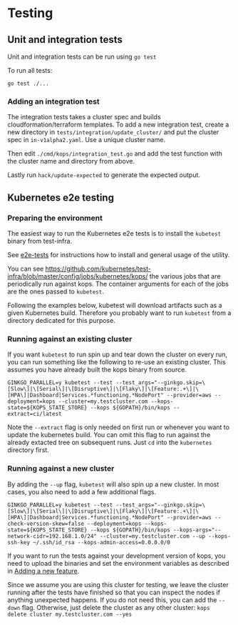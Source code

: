 # Testing

## Unit and integration tests

Unit and integration tests can be run using  `go test`

To run all tests:
```
go test ./...
```

### Adding an integration test

The integration tests takes a cluster spec and builds cloudformation/terraform templates. To add a new integration test, create a new directory in `tests/integration/update_cluster/` and put the cluster spec in `in-v1alpha2.yaml`. Use a unique cluster name.

Then edit `./cmd/kops/integration_test.go` and add the test function with the cluster name and directory from above.

Lastly run `hack/update-expected` to generate the expected output.

## Kubernetes e2e testing

### Preparing the environment

The easiest way to run the Kubernetes e2e tests is to install the `kubetest` binary from test-infra.

See [e2e-tests](https://github.com/kubernetes/community/blob/master/contributors/devel/sig-testing/e2e-tests.md) for instructions how to install and general usage of the utility.

You can see https://github.com/kubernetes/test-infra/blob/master/config/jobs/kubernetes/kops/ the various jobs that are periodically run against kops.
The container arguments for each of the jobs are the ones passed to `kubetest`.

Following the examples below, kubetest will download artifacts such as a given Kubernetes build. Therefore you probably want to run `kubetest` from a directory dedicated for this purpose.

### Running against an existing cluster

If you want `kubetest` to run spin up and tear down the cluster on every run, you can run something like the following to re-use an existing cluster.
This assumes you have already built the kops binary from source.

```
GINKGO_PARALLEL=y kubetest --test --test_args="--ginkgo.skip=\[Slow\]|\[Serial\]|\[Disruptive\]|\[Flaky\]|\[Feature:.+\]|\[HPA\]|Dashboard|Services.*functioning.*NodePort" --provider=aws --deployment=kops --cluster=my.testcluster.com --kops-state=${KOPS_STATE_STORE} --kops ${GOPATH}/bin/kops --extract=ci/latest
```

Note the `--extract` flag is only needed on first run or whenever you want to update the kubernetes build. You can omit this flag to run against the already extacted tree on subsequent runs. Just `cd` into the `kubernetes` directory first.

### Running against a new cluster

By adding the `--up` flag, `kubetest` will also spin up a new cluster. In most cases, you also need to add a few additional flags.

```
GINKGO_PARALLEL=y kubetest --test --test_args="--ginkgo.skip=\[Slow\]|\[Serial\]|\[Disruptive\]|\[Flaky\]|\[Feature:.+\]|\[HPA\]|Dashboard|Services.*functioning.*NodePort" --provider=aws --check-version-skew=false --deployment=kops --kops-state=${KOPS_STATE_STORE} --kops ${GOPATH}/bin/kops --kops-args="--network-cidr=192.168.1.0/24" --cluster=my.testcluster.com --up --kops-ssh-key ~/.ssh/id_rsa --kops-admin-access=0.0.0.0/0
```

If you want to run the tests against your development version of kops, you need to upload the binaries and set the environment variables as described in [Adding a new feature](adding_a_feature.md).

Since we assume you are using this cluster for testing, we leave the cluster running after the tests have finished so that you can inspect the nodes if anything unexpected happens. If you do not need this, you can add the `--down` flag. Otherwise, just delete the cluster as any other cluster: `kops delete cluster my.testcluster.com --yes`